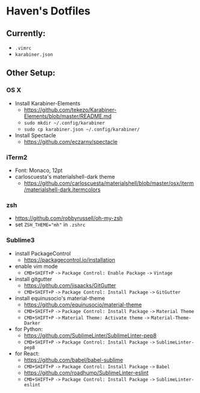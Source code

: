 # Haven's Dotfiles
## Currently: 
* `.vimrc`
* `karabiner.json`
## Other Setup:

### OS X
* Install Karabiner-Elements
  * https://github.com/tekezo/Karabiner-Elements/blob/master/README.md
  * `sudo mkdir ~/.config/karabiner`
  * `sudo cp karabiner.json ~/.config/karabiner/`
* Install Spectacle
  * https://github.com/eczarny/spectacle

### iTerm2
* Font: Monaco, 12pt
* carloscuesta's materialshell-dark theme
  * https://github.com/carloscuesta/materialshell/blob/master/osx/iterm/materialshell-dark.itermcolors

### zsh
* https://github.com/robbyrussell/oh-my-zsh
* set `ZSH_THEME="mh"` in `.zshrc`

### Sublime3
* install PackageControl
  * https://packagecontrol.io/installation
* enable vim mode
  * `CMD+SHIFT+P` `->` `Package Control: Enable Package` `->` `Vintage`
* install gitgutter
  * https://github.com/jisaacks/GitGutter
  * `CMD+SHIFT+P` `->` `Package Control: Install Package` `->` `GitGutter`
* install equinusocio's material-theme
  * https://github.com/equinusocio/material-theme
  * `CMD+SHIFT+P` `->` `Package Control: Install Package` `->` `Material Theme`
  * `CMD+SHIFT+P` `->` `Material Theme: Activate theme` `->` `Material-Theme-Darker` 
* for Python:
  * https://github.com/SublimeLinter/SublimeLinter-pep8
  * `CMD+SHIFT+P` `->` `Package Control: Install Package` `->` `SublimeLinter-pep8`
* for React:
  * https://github.com/babel/babel-sublime
  * `CMD+SHIFT+P` `->` `Package Control: Install Package` `->` `Babel`
  * https://github.com/roadhump/SublimeLinter-eslint
  * `CMD+SHIFT+P` `->` `Package Control: Install Package` `->` `SublimeLinter-eslint`

